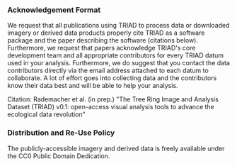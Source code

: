 
### Acknowledgement Format

We request that all publications using TRIAD to process data or downloaded imagery or derived data products properly cite TRIAD as a software package and the paper describing the software (citations below). Furthermore, we request that papers acknowledge TRIAD's core development team and all appropriate contributors for every TRIAD datum used in your analysis. Furthermore, we do suggest that you contact the data contributors directly via the email address attached to each datum to collaborate. A lot of effort goes into collecting data and the contributors know their data best and will be able to help your analysis.

Citation:
Rademacher et al. (in prep.) "The Tree Ring Image and Analysis Dataset (TRIAD) v0.1: open-access visual analysis tools to advance the ecological data revolution"
<!-- the citation needs to be updated as soon as the paper gets accepted. -->

### Distribution and Re-Use Policy

The publicly-accessible imagery and derived data is freely available under the CC0 Public Domain Dedication.
